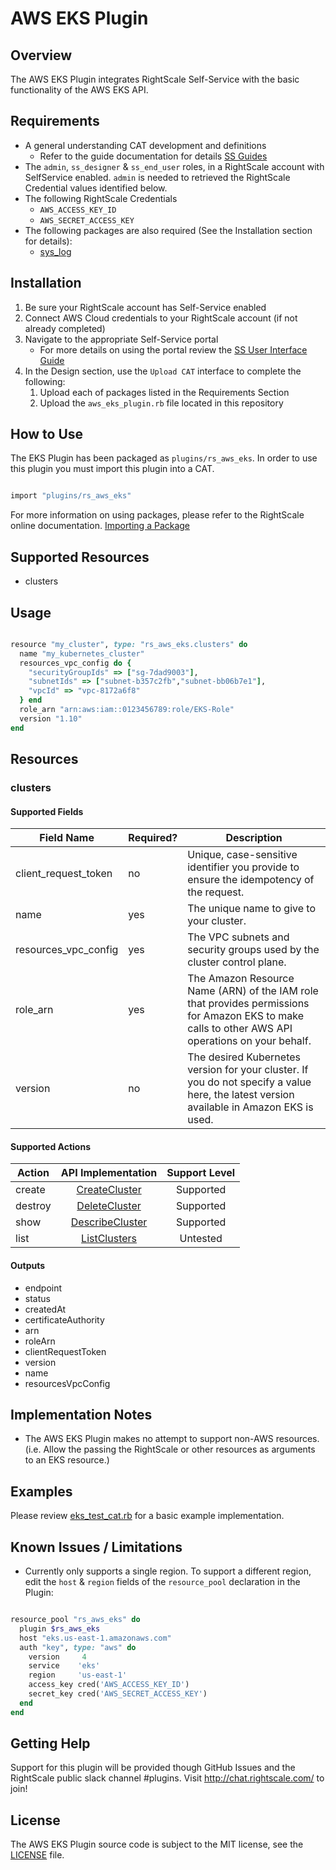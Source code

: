 # AWS EKS Plugin

## Overview

The AWS EKS Plugin integrates RightScale Self-Service with the basic functionality of the AWS EKS API.

## Requirements

- A general understanding CAT development and definitions
  - Refer to the guide documentation for details [SS Guides](http://docs.rightscale.com/ss/guides/)
- The `admin`, `ss_designer` & `ss_end_user` roles, in a RightScale account with SelfService enabled.  `admin` is needed to retrieved the RightScale Credential values identified below.
- The following RightScale Credentials
  - `AWS_ACCESS_KEY_ID`
  - `AWS_SECRET_ACCESS_KEY`
- The following packages are also required (See the Installation section for details):
  - [sys_log](../../libraries/sys_log.rb)

## Installation

1. Be sure your RightScale account has Self-Service enabled
1. Connect AWS Cloud credentials to your RightScale account (if not already completed)
1. Navigate to the appropriate Self-Service portal
   - For more details on using the portal review the [SS User Interface Guide](http://docs.rightscale.com/ss/guides/ss_user_interface_guide.html)
1. In the Design section, use the `Upload CAT` interface to complete the following:
   1. Upload each of packages listed in the Requirements Section
   1. Upload the `aws_eks_plugin.rb` file located in this repository

## How to Use

The EKS Plugin has been packaged as `plugins/rs_aws_eks`. In order to use this plugin you must import this plugin into a CAT.

```ruby

import "plugins/rs_aws_eks"
```

For more information on using packages, please refer to the RightScale online documentation. [Importing a Package](http://docs.rightscale.com/ss/guides/ss_packaging_cats.html#importing-a-package)

## Supported Resources

- clusters

## Usage

```ruby

resource "my_cluster", type: "rs_aws_eks.clusters" do
  name "my_kubernetes_cluster"
  resources_vpc_config do {
    "securityGroupIds" => ["sg-7dad9003"],
    "subnetIds" => ["subnet-b357c2fb","subnet-bb06b7e1"],
    "vpcId" => "vpc-8172a6f8"
  } end
  role_arn "arn:aws:iam::0123456789:role/EKS-Role"
  version "1.10"
end
```

## Resources

### clusters

#### Supported Fields

| Field Name | Required? | Description |
|------------|-----------|-------------|
| client_request_token | no | Unique, case-sensitive identifier you provide to ensure the idempotency of the request. |
| name | yes | The unique name to give to your cluster. |
| resources_vpc_config | yes | The VPC subnets and security groups used by the cluster control plane. |
| role_arn | yes | The Amazon Resource Name (ARN) of the IAM role that provides permissions for Amazon EKS to make calls to other AWS API operations on your behalf.|
| version | no | The desired Kubernetes version for your cluster. If you do not specify a value here, the latest version available in Amazon EKS is used. |


#### Supported Actions

| Action | API Implementation | Support Level |
|--------------|:----:|:-------------:|
| create | [CreateCluster](https://docs.aws.amazon.com/eks/latest/APIReference/API_CreateCluster.html) | Supported |
| destroy | [DeleteCluster](https://docs.aws.amazon.com/eks/latest/APIReference/API_DeleteCluster.html) | Supported |
| show | [DescribeCluster](https://docs.aws.amazon.com/eks/latest/APIReference/API_DescribeCluster.html) | Supported |
| list | [ListClusters](https://docs.aws.amazon.com/eks/latest/APIReference/API_ListClusters.html) | Untested |

#### Outputs

- endpoint
- status
- createdAt
- certificateAuthority
- arn
- roleArn
- clientRequestToken
- version
- name
- resourcesVpcConfig


## Implementation Notes

- The AWS EKS Plugin makes no attempt to support non-AWS resources. (i.e. Allow the passing the RightScale or other resources as arguments to an EKS resource.)

## Examples

Please review [eks_test_cat.rb](./eks_test_cat.rb) for a basic example implementation.

## Known Issues / Limitations

- Currently only supports a single region.  To support a different region, edit the `host` & `region` fields of the `resource_pool` declaration in the Plugin:

```ruby

resource_pool "rs_aws_eks" do
  plugin $rs_aws_eks
  host "eks.us-east-1.amazonaws.com"
  auth "key", type: "aws" do
    version     4
    service    'eks'
    region     'us-east-1'
    access_key cred('AWS_ACCESS_KEY_ID')
    secret_key cred('AWS_SECRET_ACCESS_KEY')
  end
end
```

## Getting Help

Support for this plugin will be provided though GitHub Issues and the RightScale public slack channel #plugins.
Visit <http://chat.rightscale.com/> to join!

## License

The AWS EKS Plugin source code is subject to the MIT license, see the [LICENSE](../../LICENSE) file.
